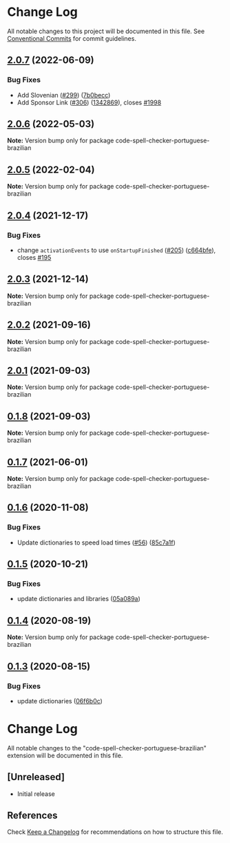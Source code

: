 # Change Log

All notable changes to this project will be documented in this file.
See [Conventional Commits](https://conventionalcommits.org) for commit guidelines.

## [2.0.7](https://github.com/streetsidesoftware/vscode-cspell-dict-extensions/compare/code-spell-checker-portuguese-brazilian@2.0.6...code-spell-checker-portuguese-brazilian@2.0.7) (2022-06-09)


### Bug Fixes

* Add Slovenian ([#299](https://github.com/streetsidesoftware/vscode-cspell-dict-extensions/issues/299)) ([7b0becc](https://github.com/streetsidesoftware/vscode-cspell-dict-extensions/commit/7b0becc910e11e674ad32be812aa5e138b005219))
* Add Sponsor Link ([#306](https://github.com/streetsidesoftware/vscode-cspell-dict-extensions/issues/306)) ([1342869](https://github.com/streetsidesoftware/vscode-cspell-dict-extensions/commit/13428699ee20f6b6a597dd2638d5633f2a53c9cf)), closes [#1998](https://github.com/streetsidesoftware/vscode-cspell-dict-extensions/issues/1998)





## [2.0.6](https://github.com/streetsidesoftware/vscode-cspell-dict-extensions/compare/code-spell-checker-portuguese-brazilian@2.0.5...code-spell-checker-portuguese-brazilian@2.0.6) (2022-05-03)

**Note:** Version bump only for package code-spell-checker-portuguese-brazilian





## [2.0.5](https://github.com/streetsidesoftware/vscode-cspell-dict-extensions/compare/code-spell-checker-portuguese-brazilian@2.0.4...code-spell-checker-portuguese-brazilian@2.0.5) (2022-02-04)

**Note:** Version bump only for package code-spell-checker-portuguese-brazilian





## [2.0.4](https://github.com/streetsidesoftware/vscode-cspell-dict-extensions/compare/code-spell-checker-portuguese-brazilian@2.0.3...code-spell-checker-portuguese-brazilian@2.0.4) (2021-12-17)


### Bug Fixes

* change `activationEvents` to use `onStartupFinished` ([#205](https://github.com/streetsidesoftware/vscode-cspell-dict-extensions/issues/205)) ([c664bfe](https://github.com/streetsidesoftware/vscode-cspell-dict-extensions/commit/c664bfe88497c9eaf82aa5549734d99db9194001)), closes [#195](https://github.com/streetsidesoftware/vscode-cspell-dict-extensions/issues/195)





## [2.0.3](https://github.com/streetsidesoftware/vscode-cspell-dict-extensions/compare/code-spell-checker-portuguese-brazilian@2.0.2...code-spell-checker-portuguese-brazilian@2.0.3) (2021-12-14)

**Note:** Version bump only for package code-spell-checker-portuguese-brazilian





## [2.0.2](https://github.com/streetsidesoftware/vscode-cspell-dict-extensions/compare/code-spell-checker-portuguese-brazilian@2.0.1...code-spell-checker-portuguese-brazilian@2.0.2) (2021-09-16)

**Note:** Version bump only for package code-spell-checker-portuguese-brazilian





## [2.0.1](https://github.com/streetsidesoftware/vscode-cspell-dict-extensions/compare/code-spell-checker-portuguese-brazilian@0.1.8...code-spell-checker-portuguese-brazilian@2.0.1) (2021-09-03)

**Note:** Version bump only for package code-spell-checker-portuguese-brazilian





## [0.1.8](https://github.com/streetsidesoftware/vscode-cspell-dict-extensions/compare/code-spell-checker-portuguese-brazilian@0.1.7...code-spell-checker-portuguese-brazilian@0.1.8) (2021-09-03)

**Note:** Version bump only for package code-spell-checker-portuguese-brazilian





## [0.1.7](https://github.com/streetsidesoftware/vscode-cspell-dict-extensions/compare/code-spell-checker-portuguese-brazilian@0.1.6...code-spell-checker-portuguese-brazilian@0.1.7) (2021-06-01)

**Note:** Version bump only for package code-spell-checker-portuguese-brazilian





## [0.1.6](https://github.com/streetsidesoftware/vscode-cspell-dict-extensions/compare/code-spell-checker-portuguese-brazilian@0.1.5...code-spell-checker-portuguese-brazilian@0.1.6) (2020-11-08)


### Bug Fixes

* Update dictionaries to speed load times ([#56](https://github.com/streetsidesoftware/vscode-cspell-dict-extensions/issues/56)) ([85c7a1f](https://github.com/streetsidesoftware/vscode-cspell-dict-extensions/commit/85c7a1f3363945594f6d86dbb7dae7f4c95a76e7))





## [0.1.5](https://github.com/streetsidesoftware/vscode-cspell-dict-extensions/compare/code-spell-checker-portuguese-brazilian@0.1.4...code-spell-checker-portuguese-brazilian@0.1.5) (2020-10-21)


### Bug Fixes

* update dictionaries and libraries ([05a089a](https://github.com/streetsidesoftware/vscode-cspell-dict-extensions/commit/05a089add3e0e3606ac1604df1539adfb272461f))





## [0.1.4](https://github.com/streetsidesoftware/vscode-cspell-dict-extensions/compare/code-spell-checker-portuguese-brazilian@0.1.3...code-spell-checker-portuguese-brazilian@0.1.4) (2020-08-19)

**Note:** Version bump only for package code-spell-checker-portuguese-brazilian





## [0.1.3](https://github.com/streetsidesoftware/vscode-cspell-dict-extensions/compare/code-spell-checker-portuguese-brazilian@0.1.2...code-spell-checker-portuguese-brazilian@0.1.3) (2020-08-15)


### Bug Fixes

* update dictionaries ([06f6b0c](https://github.com/streetsidesoftware/vscode-cspell-dict-extensions/commit/06f6b0cd9c011d55de841aa75591422a18d8a8f6))





# Change Log
All notable changes to the "code-spell-checker-portuguese-brazilian" extension will be documented in this file.

## [Unreleased]
- Initial release

## References
Check [Keep a Changelog](http://keepachangelog.com/) for recommendations on how to structure this file.
